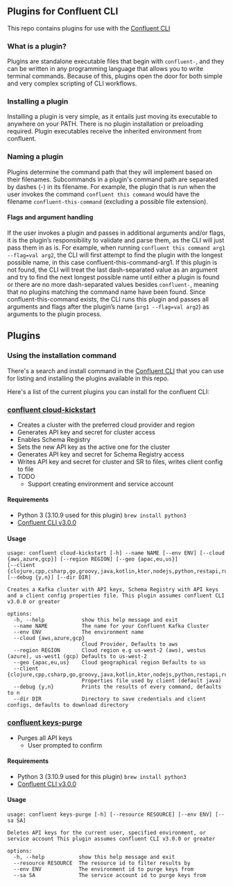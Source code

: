 ## Plugins for Confluent CLI

This repo contains plugins for use with
the [Confluent CLI](https://docs.confluent.io/confluent-cli/current/overview.html)

### What is a plugin?

Plugins are standalone executable files that begin with `confluent-`, and they can be written in any programming language
that allows you to write terminal commands. Because of this, plugins open the door for both simple and very complex
scripting of CLI workflows.

### Installing a plugin

Installing a plugin is very simple, as it entails just moving its executable to anywhere on your PATH.
There is no plugin installation or preloading required. Plugin executables receive the inherited environment from
confluent.

### Naming a plugin

Plugins determine the command path that they will implement based on their filenames. Subcommands in a plugin's command
path are separated by dashes (-) in its filename. For example, the plugin that is run when the user invokes the command
`confluent this command` would have the filename `confluent-this-command` (excluding a possible file extension).

#### Flags and argument handling

If the user invokes a plugin and passes in additional arguments and/or flags, it is the plugin’s responsibility to
validate and parse them, as the CLI will just pass them in as is. For example, when running `confluent this command arg1
--flag=val arg2`, the CLI will first attempt to find the plugin with the longest possible name, in this case
confluent-this-command-arg1. If this plugin is not found, the CLI will treat the last dash-separated value as an
argument and try to find the next longest possible name until either a plugin is found or there are no more
dash-separated values besides `confluent-`, meaning that no plugins matching the command name have been found. Since
confluent-this-command exists, the CLI runs this plugin and passes all arguments and flags after the plugin’s name (`arg1
--flag=val arg2`) as arguments to the plugin process.

## Plugins

### Using the installation command
 
There's a search and install command in the [Confluent CLI](https://docs.confluent.io/confluent-cli/current/install.html)  that you can use for listing and installing the plugins available in this repo.

Here's a list of the current plugins you can install for the confluent CLI:

### [confluent cloud-kickstart](cloud-kickstart/confluent-cloud_kickstart.py)
  - Creates a cluster with the preferred cloud provider and region
  - Generates API key and secret for cluster access 
  - Enables Schema Registry
  - Sets the new API key as the active one for the cluster
  - Generates API key and secret for Schema Registry access
  - Writes API key and secret for cluster and SR to files, writes client config to file
  - TODO
    - Support creating environment and service account
#### Requirements
  - Python 3 (3.10.9 used for this plugin)  `brew install python3`
  - [Confluent CLI v3.0.0](https://docs.confluent.io/confluent-cli/current/install.html)
#### Usage
```text
usage: confluent cloud-kickstart [-h] --name NAME [--env ENV] [--cloud {aws,azure,gcp}] [--region REGION] [--geo {apac,eu,us}]
[--client {clojure,cpp,csharp,go,groovy,java,kotlin,ktor,nodejs,python,restapi,ruby,rust,scala,springboot}] [--debug {y,n}] [--dir DIR]

Creates a Kafka cluster with API keys, Schema Registry with API keys and a client config properties file. This plugin assumes confluent CLI v3.0.0 or greater

options:
  -h, --help            show this help message and exit
  --name NAME           The name for your Confluent Kafka Cluster
  --env ENV             The environment name
  --cloud {aws,azure,gcp}
                        Cloud Provider, Defaults to aws
  --region REGION       Cloud region e.g us-west-2 (aws), westus (azure), us-west1 (gcp) Defaults to us-west-2
  --geo {apac,eu,us}    Cloud geographical region Defaults to us
  --client {clojure,cpp,csharp,go,groovy,java,kotlin,ktor,nodejs,python,restapi,ruby,rust,scala,springboot}
                        Properties file used by client (default java)
  --debug {y,n}         Prints the results of every command, defaults to n
  --dir DIR             Directory to save credentials and client configs, defaults to download directory
```

### [confluent keys-purge](purge-keys/confluent-keys_purge.py)
 - Purges all API keys 
   - User prompted to confirm
#### Requirements
  - Python 3 (3.10.9 used for this plugin)  `brew install python3`
  - [Confluent CLI v3.0.0](https://docs.confluent.io/confluent-cli/current/install.html)
#### Usage
```text
usage: confluent keys-purge [-h] [--resource RESOURCE] [--env ENV] [--sa SA]

Deletes API keys for the current user, specified environment, or service account This plugin assumes confluent CLI v3.0.0 or greater

options:
  -h, --help           show this help message and exit
  --resource RESOURCE  The resource id to filter results by
  --env ENV            The environment id to purge keys from
  --sa SA              The service account id to purge keys from
```

